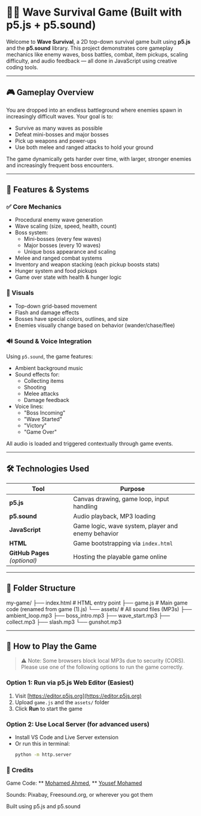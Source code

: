 # 🧟‍♂️ Wave Survival Game (Built with p5.js + p5.sound)

Welcome to **Wave Survival**, a 2D top-down survival game built using **p5.js** and the **p5.sound** library. This project demonstrates core gameplay mechanics like enemy waves, boss battles, combat, item pickups, scaling difficulty, and audio feedback — all done in JavaScript using creative coding tools.

---

## 🎮 Gameplay Overview

You are dropped into an endless battleground where enemies spawn in increasingly difficult waves. Your goal is to:

- Survive as many waves as possible
- Defeat mini-bosses and major bosses
- Pick up weapons and power-ups
- Use both melee and ranged attacks to hold your ground

The game dynamically gets harder over time, with larger, stronger enemies and increasingly frequent boss encounters.

---

## 🧠 Features & Systems

### ✅ Core Mechanics
- Procedural enemy wave generation
- Wave scaling (size, speed, health, count)
- Boss system:
  - Mini-bosses (every few waves)
  - Major bosses (every 10 waves)
  - Unique boss appearance and scaling
- Melee and ranged combat systems
- Inventory and weapon stacking (each pickup boosts stats)
- Hunger system and food pickups
- Game over state with health & hunger logic

### 🎨 Visuals
- Top-down grid-based movement
- Flash and damage effects
- Bosses have special colors, outlines, and size
- Enemies visually change based on behavior (wander/chase/flee)

### 🔊 Sound & Voice Integration
Using `p5.sound`, the game features:
- Ambient background music
- Sound effects for:
  - Collecting items
  - Shooting
  - Melee attacks
  - Damage feedback
- Voice lines:
  - "Boss Incoming"
  - "Wave Started"
  - "Victory"
  - "Game Over"

All audio is loaded and triggered contextually through game events.

---

## 🛠 Technologies Used

| Tool | Purpose |
|------|---------|
| **p5.js** | Canvas drawing, game loop, input handling |
| **p5.sound** | Audio playback, MP3 loading |
| **JavaScript** | Game logic, wave system, player and enemy behavior |
| **HTML** | Game bootstrapping via `index.html` |
| **GitHub Pages** *(optional)* | Hosting the playable game online |

---

## 📁 Folder Structure
my-game/
├── index.html # HTML entry point
├── game.js # Main game code (renamed from game (1).js)
└── assets/ # All sound files (MP3s)
├── ambient_loop.mp3
├── boss_intro.mp3
├── wave_start.mp3
├── collect.mp3
├── slash.mp3
└── gunshot.mp3

---

## 🧪 How to Play the Game

> ⚠️ Note: Some browsers block local MP3s due to security (CORS). Please use one of the following options to run the game correctly.

### Option 1: Run via p5.js Web Editor (Easiest)
1. Visit [https://editor.p5js.org](https://editor.p5js.org)
2. Upload `game.js` and the `assets/` folder
3. Click **Run** to start the game

### Option 2: Use Local Server (for advanced users)
- Install VS Code and Live Server extension
- Or run this in terminal:
  ```bash
  python -m http.server
### 📣 Credits
Game Code: ** [Mohamed Ahmed](https://github.com/hazalkoom), ** [Yousef Mohamed](https://github.com/Yousefuwk20) 

Sounds: Pixabay, Freesound.org, or wherever you got them

Built using p5.js and p5.sound
